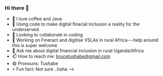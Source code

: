 ### Hi there 👋


- 🔭 I love coffee and Java 
- 🌱 Using code to make digital finacial inclusion a reality for the underserved.
- 👯 Looking to collaborate in coding
- 🤔 Working on Fineract and digitise VSLAs in rural Africa---help around this is super welcome
- 💬 Ask me about digital financial inclusion in rural Uganda/Africa
- 📫 How to reach me: brucetushabe@gmail.com
- 😄 Pronouns: Tushabe
- ⚡ Fun fact: Not sure ..haha
-->
